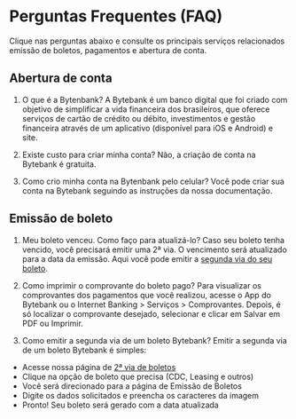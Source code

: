 # Perguntas Frequentes (FAQ)

Clique nas perguntas abaixo e consulte os principais serviços relacionados emissão de boletos, pagamentos e abertura de conta.

## Abertura de conta
1. O que é a Bytenbank?
A Bytebank é um banco digital que foi criado com objetivo de simplificar a vida financeira dos brasileiros, que oferece serviços de cartão de crédito ou débito, investimentos e gestão financeira através de um aplicativo (disponível para iOS e Android) e site.

2. Existe custo para criar minha conta?
Não, a criação de conta na Bytebank é gratuita.

3. Como crio minha conta na Bytenbank pelo celular?
Você pode criar sua conta na Bytebank seguindo as instruções da nossa documentação.

## Emissão de boleto
1. Meu boleto venceu. Como faço para atualizá-lo?
Caso seu boleto tenha vencido, você precisará emitir uma 2ª via. O vencimento será atualizado para a data da emissão. Aqui você pode emitir a [segunda via do seu boleto](https://www.ib12.bradesco.com.br/ibpfsegundaviaboleto/segundaViaBoletoPesquisarLinhaDigitavel.do).

2. Como imprimir o comprovante do boleto pago?
Para visualizar os comprovantes dos pagamentos que você realizou, acesse o App do Bytebank ou o Internet Banking > Serviços > Comprovantes. Depois, é só localizar o comprovante desejado, selecionar e clicar em Salvar em PDF ou Imprimir.

3. Como emitir a segunda via de um boleto Bytebank? Emitir a segunda via de um boleto Bytebank é simples:

- Acesse nossa página de [2ª via de boletos](https://www.ib12.bradesco.com.br/ibpfsegundaviaboleto/segundaViaBoletoPesquisarLinhaDigitavel.do)
- Clique na opção de boleto que precisa (CDC, Leasing e outros)
- Você será direcionado para a página de Emissão de Boletos
- Digite os dados solicitados e preencha os caracteres da imagem
- Pronto! Seu boleto será gerado com a data atualizada
